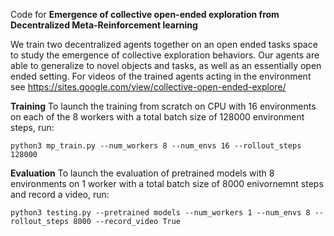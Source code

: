 Code for **Emergence of collective open-ended exploration from
Decentralized Meta-Reinforcement learning**

We train two decentralized agents together on an open ended tasks space to study the emergence of collective exploration behaviors. Our agents are able to generalize to novel objects and tasks, as well as an essentially open ended setting. For videos of the trained agents acting in the environment see https://sites.google.com/view/collective-open-ended-explore/

**Training**
To launch the training from scratch on CPU with 16 environments on each of the 8 workers with a total batch size of 128000 environment steps, run:
```
python3 mp_train.py --num_workers 8 --num_envs 16 --rollout_steps 128000
```


**Evaluation**
To launch the evaluation of pretrained models with 8 environments on 1 worker with a total batch size of 8000 enivornemnt steps and record a video, run:
```
python3 testing.py --pretrained models --num_workers 1 --num_envs 8 --rollout_steps 8000 --record_video True
```

